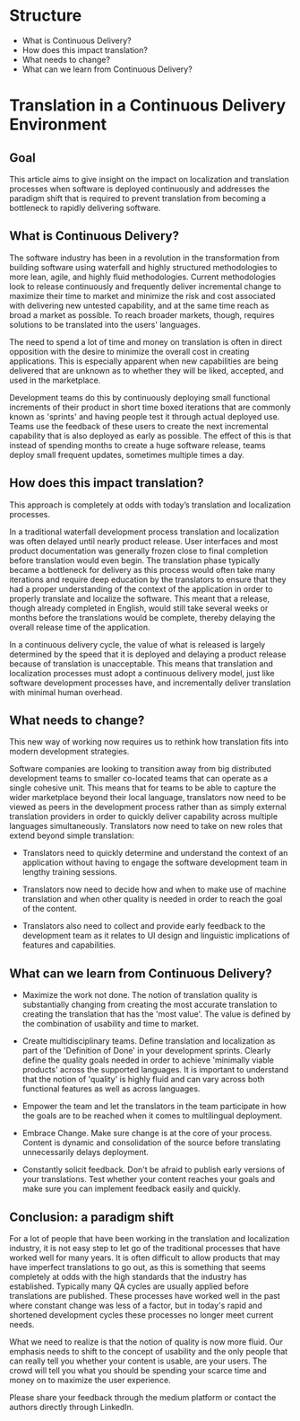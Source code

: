 # Structure
* What is Continuous Delivery?
* How does this impact translation? 
* What needs to change?
* What can we learn from Continuous Delivery?

 

# Translation in a Continuous Delivery Environment

## Goal
This article aims to give insight on the impact on localization and translation processes when software is deployed continuously and addresses the paradigm shift that is required to prevent translation from becoming a bottleneck to rapidly delivering software.

## What is Continuous Delivery?

The software industry has been in a revolution in the transformation from building software using waterfall and highly structured methodologies to more lean, agile, and highly fluid methodologies. Current methodologies look to release continuously and frequently deliver incremental change to maximize their time to market and minimize the risk and cost associated with delivering new untested capability, and at the same time reach as broad a market as possible. To reach broader markets, though, requires solutions to be translated into the users' languages.

The need to spend a lot of time and money on translation is often in direct opposition with the desire to minimize the overall cost in creating applications. This is especially apparent when new capabilities are being delivered that are unknown as to whether they will be liked, accepted, and used in the marketplace. 

Development teams do this by continuously deploying small functional increments of their product in short time boxed iterations that are commonly known as 'sprints' and having people test it through actual deployed use. Teams use the feedback of these users to create the next incremental capability that is also deployed as early as possible. The effect of this is that instead of spending months to create a huge software release, teams deploy small frequent updates, sometimes multiple times a day. 

## How does this impact translation?

This approach is completely at odds with today’s translation and localization processes.

In a traditional waterfall development process translation and localization was often delayed until nearly product release. User interfaces and most product documentation was generally frozen close to final completion before translation would even begin. The translation phase typically became a bottleneck for delivery as this process would often take many iterations and require deep education by the translators to ensure that they had a proper understanding of the context of the application in order to properly translate and localize the software. This meant that a release, though already completed in English, would still take several weeks or months before the translations would be complete, thereby delaying the overall release time of the application. 
 
In a continuous delivery cycle, the value of what is released is largely determined by the speed that it is deployed and delaying a product release because of translation is unacceptable. This means that translation and localization processes must adopt a continuous delivery model, just like software development processes have, and incrementally deliver translation with minimal human overhead. 


## What needs to change?

This new way of working now requires us to rethink how translation fits into modern development strategies. 

Software companies are looking to transition away from big distributed development teams to smaller co-located teams that can operate as a single cohesive unit. This means that for teams to be able to capture the wider marketplace beyond their local language, translators now need to be viewed as peers in the development process rather than as simply external translation providers in order to quickly deliver capability across multiple languages simultaneously. Translators now need to take on new roles that extend beyond simple translation:

* Translators need to quickly determine and understand the context of an application without having to engage the software development team in lengthy training sessions. 

* Translators now need to decide how and when to make use of machine translation and when other quality is needed in order to reach the goal of the content. 

* Translators also need to collect and provide early feedback to the development team as it relates to UI design and linguistic implications of features and capabilities.


## What can we learn from Continuous Delivery?


* Maximize the work not done. The notion of translation quality is substantially changing from creating the most accurate translation to creating the translation that has the 'most value'. The value is defined by the combination of usability and time to market. 

* Create multidisciplinary teams. Define translation and localization as part of the 'Definition of Done' in your development sprints. Clearly define the quality goals needed in order to achieve 'minimally viable products' across the supported languages. It is important to understand that the notion of 'quality' is highly fluid and can vary across both functional features as well as across languages. 

* Empower the team and let the translators in the team participate in how the goals are to be reached when it comes to multilingual deployment.

* Embrace Change. Make sure change is at the core of your process. Content is dynamic and consolidation of the source before translating unnecessarily delays deployment.

* Constantly solicit feedback. Don't be afraid to publish early versions of your translations. Test whether your content reaches your goals and make sure you can implement feedback easily and quickly.


## Conclusion: a paradigm shift
For a lot of people that have been working in the translation and localization industry, it is not easy step to let go of the traditional processes that have worked well for many years. It is often difficult to allow products that may have imperfect translations to go out, as this is something that seems completely at odds with the high standards that the industry has established. Typically many QA cycles are usually applied before translations are published. These processes have worked well in the past where constant change was less of a factor, but in today's rapid and shortened development cycles these processes no longer meet current needs. 

What we need to realize is that the notion of quality is now more fluid. Our emphasis needs to shift to the concept of usability and the only people that can really tell you whether your content is usable, are your users. The crowd will tell you what you should be spending your scarce time and money on to maximize the user experience. 


Please share your feedback through the medium platform or contact the authors directly through LinkedIn. 

